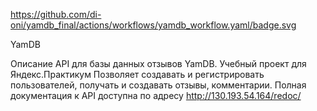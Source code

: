 https://github.com/di-oni/yamdb_final/actions/workflows/yamdb_workflow.yaml/badge.svg

YamDB

Описание
API для базы данных отзывов YamDB. Учебный проект для Яндекс.Практикум
Позволяет создавать и регистрировать пользователей, получать и создавать отзывы, комментарии.
Полная документация к API доступна по адресу http://130.193.54.164/redoc/
